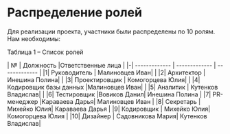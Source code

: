  # Распределение ролей
           

Для реализации проекта, участники были распределены по 10 ролям. Нам необходимы:

Таблица 1 – Список ролей


| №  | Должность |Ответственные лица | 
|-| ------------- | ------------- | ------------- |
|1| Руководитель  | Малиновцев Иван|  |
|2| Архитектор  | Инешина Полина|  |
|3| Проектировщик | Комогорцева Юлия| |
|4| Кодировщик базы данных |Малиновцев Иван|  |
|5| Аналитик  | Кутенков Владислав|  |
|6| Тестировщик  |Вовиков Данил| Инешина Полина |
|7| PR-менеджер  |Караваева Дарья| Малиновцев Иван |
|8| Секретарь  | Михейко Юлия| Караваева Дарья |
|9| Кодировщик  | Михейко Юлия| Комогорцева Юлия |
|10| Дизайнер  | Садовникова Мария| Кутенков Владислав|


